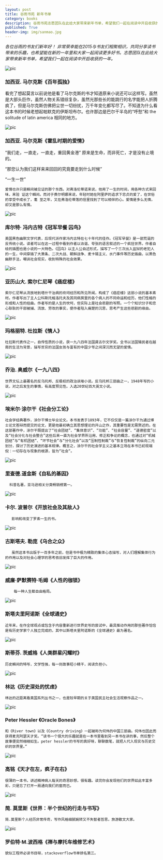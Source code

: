 ```yaml
---
layout: post
title: 谷雨书苑 新年书单 
category: books 
description: 谷雨书苑志愿团队在此给大家带来新年书单，希望我们一起在阅读中开启收获的一年。
published: True
header-img: img/sanmao.jpg 
---
```


*各位谷雨的书友们新年好！ 非常荣幸能在2015与书友们相聚相识，共同分享读书带来的乐趣，也希望能在新的一年里和大家一起阅读更多好书。志愿团队在此给大家带来新年书单，希望我们一起在阅读中开启收获的一年。*


![pic](http://mmbiz.qpic.cn/mmbiz/06kiaG5phJsuG1ErO6MicK3JNkzvpxYibJic5EkgUuBvLibtqLJwxkkeC3w8ZQx1VWibBTUKoDWtmNAgLugnSkVYGApw/640?wx_fmt=jpeg&wxfrom=5&wx_lazy=1)

###  加西亚. 马尔克斯《百年孤独》

看完了想起莫言以前说他是看了马尔克斯的书才知道原来小说还可以这样写。虽然是大部头巨作，虽然人物关系错综复杂，虽然光那些长的能跳行的名字能把人折腾疯了，但是马尔克斯仿佛把尘世一切纷扰，万千年变化都写尽了。不知道为什么看这本书的时候老想起帕默克的伊斯坦布尔。也许那边是巴尔干半岛的“呼愁”和 the solitude of latin america 相同的地方。


![pic](http://mmbiz.qpic.cn/mmbiz/06kiaG5phJsuG1ErO6MicK3JNkzvpxYibJicZZs4nlaicTPiaxUNxic0x7ao6Lia11JOcYpZstib0jaPrpu5pO4S1bQ6VCg/640?wx_fmt=jpeg&wxfrom=5&wx_lazy=1)

###  加西亚. 马尔克斯《霍乱时期的爱情》

 “我们走，一直走，一直走，重回黄金港” 原来是生命，而非死亡，才是没有止境的。

 “那您认为我们这样来来回回的究竟要走到什么时候” 

 “一生一世”

    爱情也许只是瞬间被见证的那个东西。对弗洛伦蒂诺来说，他用了一生的时间，用各种方式来回味，来验 证这个瞬间。而对于费尔明娜来说，年轻时她在阿里萨的追求下忠贞的爱了，在世俗的享受中成长了，耄 至之年，又在弗洛伦蒂落的信里找到了可以相伴的心。爱情是多么无情，却又是那么有情。


![pic](http://mmbiz.qpic.cn/mmbiz/06kiaG5phJsuG1ErO6MicK3JNkzvpxYibJicQbAfUZqkuzjsUu0XFVsDJDvKXcbsRg0OQaC69IObg8YyxzMoia0Oibfw/640?wx_fmt=jpeg&wxfrom=5&wx_lazy=1)

###  库尔特· 冯内古特《冠军早餐 囚鸟》

    美国黑色幽默文学代表，后现代派作家冯内古特在七十年代的佳作。《冠军早餐》是一部荒诞的反传统小说。读者可以在这一过程中看到作者以诙谐、夸张的语言叙述的一个疯狂世界。作者自绘的插图也是小说的一大特色。《囚鸟》以主人公自述形式，描写了一个三次出入监狱的老犯人的一生，中间穿插了大萧条、二次大战、朝鲜战争、麦卡锡主义、水门事件等历史插曲，以黑色幽默手法，嘲讽社会现实，收到特殊的社会效果。


![pic](http://mmbiz.qpic.cn/mmbiz/06kiaG5phJsuG1ErO6MicK3JNkzvpxYibJicWJwKm6MgH0ePibegsQmz1yvDA1KyBCcx2VK8jVRg677T37ygvHsuXDg/640?wx_fmt=jpeg&wxfrom=5&wx_lazy=1)

###  亚历山大. 索尔仁尼琴《癌症楼》

    索尔仁尼琴从流放地到塔什干治病的坎坷经历和所见所闻，构成了《癌症楼》这部小说的基本素材。作者写出了主人公科斯托格洛托夫及其同病房里的各个病人的不同命运和经历，他们性格的形成和人性的扭曲。作者写的是人生的坎坷，但实际上是社会悲剧的写照。一个个知识分子和忠心耿耿的干部被捕、流放、劳改的事实，使作者陷入痛楚的沉思，思考产生这些悲剧的缘由。


![pic](http://mmbiz.qpic.cn/mmbiz/06kiaG5phJsuG1ErO6MicK3JNkzvpxYibJicIHsMzzY3yhoqhjmyB9VhpFuS6iccUkbwb3x1cRlV9olAJ9l8EhDzZyg/640?wx_fmt=jpeg&wxfrom=5&wx_lazy=1)

###  玛格丽特. 杜拉斯《情人》

    杜拉斯代表作之一，自传性质的小说，获一九八四年法国龚古尔文学奖。全书以法国殖民者在越南的生活为背景，描写贫穷的法国女孩与富有的中国少爷之间深沉而无望的爱情。


![pic](http://mmbiz.qpic.cn/mmbiz/06kiaG5phJsuG1ErO6MicK3JNkzvpxYibJic2DlYfbRUEC5GRJQzlF7q40AHz1Y0r1KWclr189RZrB5S9jiaJeG6zLQ/640?wx_fmt=jpeg&wxfrom=5&wx_lazy=1)

###  乔治. 奥威尔《一九八四》

    世界文坛上最著名的反乌托邦、反极权的政治讽喻小说。反乌托邦三部曲之一，1948年写的小说，对之后发生的事情，有高度预见性。入选20世纪百大英文小说。


![pic](http://mmbiz.qpic.cn/mmbiz/06kiaG5phJsuG1ErO6MicK3JNkzvpxYibJicRViapSwBEb9aHwpbSHSV8ZxEn9olSWCkauqia6daiaQLSrRMPs741ts2g/640?wx_fmt=jpeg&wxfrom=5&wx_lazy=1)

###  埃米尔·涂尔干《社会分工论》

    社会学经典著作，涂尔干博士毕业论文。本书发表于1893年，它不仅仅是一篇涂尔干为通过博士论文答辩而提交的论文，更是他最初确立其思想理论的开山之作，其重要性是无需赘述的。在这部著作中，涂尔干既提出了“社会团结”、“集体意识”、“功能”、“社会容量”、“道德密度”以及“社会分化与社会整合”这些后来一直为社会学界所沿用、修正和争论的概念，也通过对“机械团结”与“有机团结”、“环节社会”与“分化社会”以及“压制性制裁”与“恢复性制裁”的纵向二元划分，探讨了历史演进的基本规律。概言之，涂尔干的社会学主义之基本立场在本书已初现端倪：一切存在与现象的根源，皆为“社会“。


![pic](http://mmbiz.qpic.cn/mmbiz/06kiaG5phJsuG1ErO6MicK3JNkzvpxYibJic0FOMoC9cl8xf1nVyWvbpQnkyKqW6dATKTnlIuB95EDhUD6qF154PPQ/640?wx_fmt=jpeg&wxfrom=5&wx_lazy=1)

###  里查德.道金斯《自私的基因》

      科普名著，亚马逊相关分类畅销榜第一。


![pic](http://mmbiz.qpic.cn/mmbiz/06kiaG5phJsuG1ErO6MicK3JNkzvpxYibJic0qTbu1AB8icUiatzD13M8NL5Sw8qlKaU2yMGB0XYChpVxBNUpXHS7CgQ/640?wx_fmt=jpeg&wxfrom=5&wx_lazy=1)

###  卡尔. 波普尔《开放社会及其敌人》

       影响和改变了罗素一生的书。

![pic](http://mmbiz.qpic.cn/mmbiz/06kiaG5phJsuG1ErO6MicK3JNkzvpxYibJicickGyBmqiclCzX5o2MAYqZe0bwBhkDZuWicmqezvoXLrzqS63libFm93wg/640?wx_fmt=jpeg&wxfrom=5&wx_lazy=1)

###   古斯塔夫. 勒庞《乌合之众》

       虽然这本书出版于一百多年之前，但是书中极为精致的集体心态描写，对人们理解集体行为的作用以及对社会心理学的思考依旧发挥了巨大的作用。


![pic](http://mmbiz.qpic.cn/mmbiz/06kiaG5phJsuG1ErO6MicK3JNkzvpxYibJicj22WbtRiaDHvSHw2jhuzIzicF0O8O0ibojcwKlOAIe3yYfAHNicXCRUiaZQ/640?wx_fmt=jpeg&wxfrom=5&wx_lazy=1)

###   威廉·萨默赛特·毛姆《人性的枷锁》

        每一种人生都自由格局。


![pic](http://mmbiz.qpic.cn/mmbiz/06kiaG5phJsuG1ErO6MicK3JNkzvpxYibJicIzWSiabEB2wV6swGcvzbKTt0gRribSY8Mia9EjDQMSBFyRGZlWIlmnQwA/640?wx_fmt=jpeg&wxfrom=5&wx_lazy=1)

###   斯塔夫里阿诺斯《全球通史》

	近年来，在作全球观点或包含于内容重新进行世界史写的尝试中，最具推动作用的那些著作恰恰是有历史学家个人独立完成的，其中以斯塔夫里阿诺斯的《全球通史》最为著名。


![pic](http://mmbiz.qpic.cn/mmbiz/06kiaG5phJsuG1ErO6MicK3JNkzvpxYibJicANjYgks9yuAW6dTISBEc0ppbnoViaqGajaOOqPQlwf6UyQRdQiag97Eg/640?wx_fmt=jpeg&wxfrom=5&wx_lazy=1)

###   斯蒂芬. 茨威格《人类群星闪耀时》

	历史瞬间的特写，文学性强，每一则故事短小精干，阅读负担小。


![pic](http://mmbiz.qpic.cn/mmbiz/06kiaG5phJsuG1ErO6MicK3JNkzvpxYibJicOImDUPh8paG7eZmYgg4ClntW6icF0bwm5LqhqwWgyhstl4DvnIvY6Jg/640?wx_fmt=jpeg&wxfrom=5&wx_lazy=1)

###   林达《历史深处的忧虑》

	林达的近距离看美国系列丛书之一，也是较早期的关于美国民主社会生活观察作品之一。

![pic](http://mmbiz.qpic.cn/mmbiz/06kiaG5phJsuG1ErO6MicK3JNkzvpxYibJicc0tba3277s601O6g1FBCEKGONDoK37PXnYLMd1Eusce306LCicLUoNA/640?wx_fmt=jpeg&wxfrom=5&wx_lazy=1)

###   Peter Hessler 《Oracle Bones》

	和《River town》以及《Country driving》一起被称为何伟的中国三部曲。何伟也因此而获得麦克阿瑟天才奖。“读书一个很大的乐趣就是在一本书里看到另一本书在讲的事，然后整个故事便突然栩栩如生。peter hessler的书写的真好呀，聊聊数笔，就把人代入现实与历史交织的世界里。”


![pic](http://mmbiz.qpic.cn/mmbiz/06kiaG5phJsuG1ErO6MicK3JNkzvpxYibJic8nibukvJYESOicAmzQEh5iccP3oblU0coxUiaL8pv30LfH6DuIvIhYianXA/640?wx_fmt=jpeg&wxfrom=5&wx_lazy=1)

###   高铭《天才在左，疯子在右》

	很薄的一本书，讲述精神病人每天的奇思妙想，很有趣。读完你会发现他们的世界如此丰富多彩，只是忘了打开一扇通向我们的窗而已。


![pic](http://mmbiz.qpic.cn/mmbiz/06kiaG5phJsuG1ErO6MicK3JNkzvpxYibJicxbSR8m2w9CH4sWR1GJSjfyWSEHEicq6EiaHk7yyDwxPJ8khITib1ltUFw/640?wx_fmt=jpeg&wxfrom=5&wx_lazy=1)

###   简. 莫里斯《世界：半个世纪的行走与书写》

	简.莫里斯个人经历非常传奇，写作风格细腻婉转又不失智者哲思，旅游散文大家。


![pic](http://mmbiz.qpic.cn/mmbiz/06kiaG5phJsuG1ErO6MicK3JNkzvpxYibJic0DCsIYh3KBFGzX2VDoLBFRR2pH9t5P8DtRt9IQOiaqw1AgqmXmnpCZA/640?wx_fmt=jpeg&wxfrom=5&wx_lazy=1)

###   罗伯特·M.波西格《禅与摩托车维修艺术》

	貌似工程师必读书目呀，stackoverflow书单排名第三。


[谷雨书苑]:    http://valleyrain.org  "谷雨书苑"
